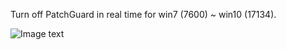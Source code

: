 Turn off PatchGuard in real time for win7 (7600) ~ win10 (17134).

![Image text](https://github.com/9176324/DisPg/blob/master/attach%20PatchGuard.png)
